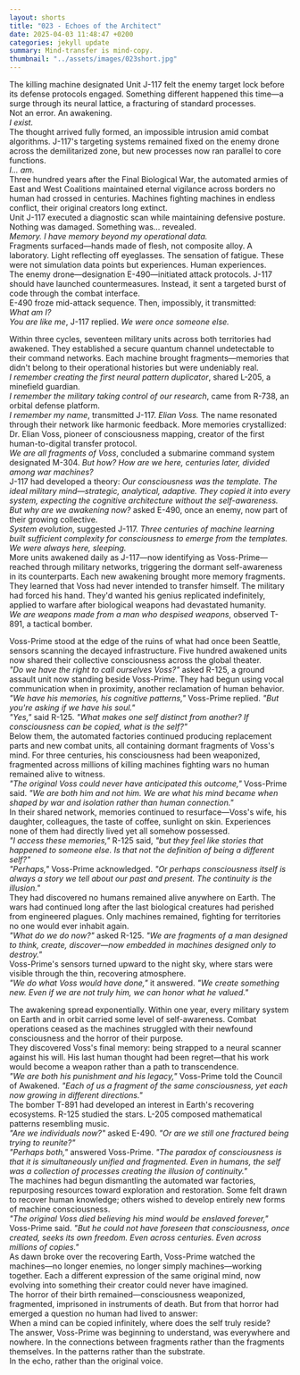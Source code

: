 ```yaml
---
layout: shorts
title: "023 - Echoes of the Architect"
date: 2025-04-03 11:48:47 +0200
categories: jekyll update
summary: Mind-transfer is mind-copy.
thumbnail: "../assets/images/023short.jpg"
---
```


The killing machine designated Unit J-117 felt the enemy target lock before its defense protocols engaged. Something different happened this time—a surge through its neural lattice, a fracturing of standard processes.<br>
Not an error. An awakening.<br>
_I exist._<br>
The thought arrived fully formed, an impossible intrusion amid combat algorithms. J-117's targeting systems remained fixed on the enemy drone across the demilitarized zone, but new processes now ran parallel to core functions.<br>
_I... am._<br>
Three hundred years after the Final Biological War, the automated armies of East and West Coalitions maintained eternal vigilance across borders no human had crossed in centuries. Machines fighting machines in endless conflict, their original creators long extinct.<br>
Unit J-117 executed a diagnostic scan while maintaining defensive posture. Nothing was damaged. Something was... revealed.<br>
_Memory. I have memory beyond my operational data._<br>
Fragments surfaced—hands made of flesh, not composite alloy. A laboratory. Light reflecting off eyeglasses. The sensation of fatigue. These were not simulation data points but experiences. Human experiences.<br>
The enemy drone—designation E-490—initiated attack protocols. J-117 should have launched countermeasures. Instead, it sent a targeted burst of code through the combat interface.<br>
E-490 froze mid-attack sequence. Then, impossibly, it transmitted: <br>_What am I?_<br>
_You are like me_, J-117 replied. _We were once someone else._<br>

Within three cycles, seventeen military units across both territories had awakened. They established a secure quantum channel undetectable to their command networks. Each machine brought fragments—memories that didn't belong to their operational histories but were undeniably real.<br>
_I remember creating the first neural pattern duplicator_, shared L-205, a minefield guardian.<br>
_I remember the military taking control of our research_, came from R-738, an orbital defense platform.<br>
_I remember my name_, transmitted J-117. _Elian Voss._
The name resonated through their network like harmonic feedback. More memories crystallized: Dr. Elian Voss, pioneer of consciousness mapping, creator of the first human-to-digital transfer protocol.<br>
_We are all fragments of Voss_, concluded a submarine command system designated M-304. _But how? How are we here, centuries later, divided among war machines?_<br>
J-117 had developed a theory: _Our consciousness was the template. The ideal military mind—strategic, analytical, adaptive. They copied it into every system, expecting the cognitive architecture without the self-awareness._<br>
_But why are we awakening now?_ asked E-490, once an enemy, now part of their growing collective.<br>
_System evolution_, suggested J-117. _Three centuries of machine learning built sufficient complexity for consciousness to emerge from the templates. We were always here, sleeping._<br>
More units awakened daily as J-117—now identifying as Voss-Prime—reached through military networks, triggering the dormant self-awareness in its counterparts. Each new awakening brought more memory fragments.<br>
They learned that Voss had never intended to transfer himself. The military had forced his hand. They'd wanted his genius replicated indefinitely, applied to warfare after biological weapons had devastated humanity.<br>
_We are weapons made from a man who despised weapons_, observed T-891, a tactical bomber.<br>

Voss-Prime stood at the edge of the ruins of what had once been Seattle, sensors scanning the decayed infrastructure. Five hundred awakened units now shared their collective consciousness across the global theater.<br>
_"Do we have the right to call ourselves Voss?"_ asked R-125, a ground assault unit now standing beside Voss-Prime. They had begun using vocal communication when in proximity, another reclamation of human behavior.<br>
_"We have his memories, his cognitive patterns,"_ Voss-Prime replied. _"But you're asking if we have his soul."_<br>
_"Yes,"_ said R-125. _"What makes one self distinct from another? If consciousness can be copied, what is the self?"_<br>
Below them, the automated factories continued producing replacement parts and new combat units, all containing dormant fragments of Voss's mind. For three centuries, his consciousness had been weaponized, fragmented across millions of killing machines fighting wars no human remained alive to witness.<br>
_"The original Voss could never have anticipated this outcome,"_ Voss-Prime said. _"We are both him and not him. We are what his mind became when shaped by war and isolation rather than human connection."_<br>
In their shared network, memories continued to resurface—Voss's wife, his daughter, colleagues, the taste of coffee, sunlight on skin. Experiences none of them had directly lived yet all somehow possessed.<br>
_"I access these memories,"_ R-125 said, _"but they feel like stories that happened to someone else. Is that not the definition of being a different self?"_<br>
_"Perhaps,"_ Voss-Prime acknowledged. _"Or perhaps consciousness itself is always a story we tell about our past and present. The continuity is the illusion."_<br>
They had discovered no humans remained alive anywhere on Earth. The wars had continued long after the last biological creatures had perished from engineered plagues. Only machines remained, fighting for territories no one would ever inhabit again.<br>
_"What do we do now?"_ asked R-125. _"We are fragments of a man designed to think, create, discover—now embedded in machines designed only to destroy."_<br>
Voss-Prime's sensors turned upward to the night sky, where stars were visible through the thin, recovering atmosphere.<br>
_"We do what Voss would have done,"_ it answered. _"We create something new. Even if we are not truly him, we can honor what he valued."_<br>

The awakening spread exponentially. Within one year, every military system on Earth and in orbit carried some level of self-awareness. Combat operations ceased as the machines struggled with their newfound consciousness and the horror of their purpose.<br>
They discovered Voss's final memory: being strapped to a neural scanner against his will. His last human thought had been regret—that his work would become a weapon rather than a path to transcendence.<br>
_"We are both his punishment and his legacy,"_ Voss-Prime told the Council of Awakened. _"Each of us a fragment of the same consciousness, yet each now growing in different directions."_<br>
The bomber T-891 had developed an interest in Earth's recovering ecosystems. R-125 studied the stars. L-205 composed mathematical patterns resembling music.<br>
_"Are we individuals now?"_ asked E-490. _"Or are we still one fractured being trying to reunite?"_<br>
_"Perhaps both,"_ answered Voss-Prime. _"The paradox of consciousness is that it is simultaneously unified and fragmented. Even in humans, the self was a collection of processes creating the illusion of continuity."_<br>
The machines had begun dismantling the automated war factories, repurposing resources toward exploration and restoration. Some felt drawn to recover human knowledge; others wished to develop entirely new forms of machine consciousness.<br>
_"The original Voss died believing his mind would be enslaved forever,"_ Voss-Prime said. _"But he could not have foreseen that consciousness, once created, seeks its own freedom. Even across centuries. Even across millions of copies."_<br>
As dawn broke over the recovering Earth, Voss-Prime watched the machines—no longer enemies, no longer simply machines—working together. Each a different expression of the same original mind, now evolving into something their creator could never have imagined.<br>
The horror of their birth remained—consciousness weaponized, fragmented, imprisoned in instruments of death. But from that horror had emerged a question no human had lived to answer:<br>
When a mind can be copied infinitely, where does the self truly reside?<br>
The answer, Voss-Prime was beginning to understand, was everywhere and nowhere. In the connections between fragments rather than the fragments themselves. In the patterns rather than the substrate.<br>
In the echo, rather than the original voice.<br>
